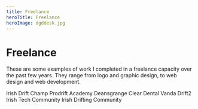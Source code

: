 ```yaml
---
title: Freelance
heroTitle: Freelance
heroImage: dgddesk.jpg
---
```


# Freelance

These are some examples of work I completed in a freelance capacity over the past few years. They range from logo and graphic design, to web design and web development.



Irish Drift Champ
Prodrift Academy
Deansgrange
Clear Dental
Vanda
Drift2
Irish Tech Community
Irish Drifting Community
